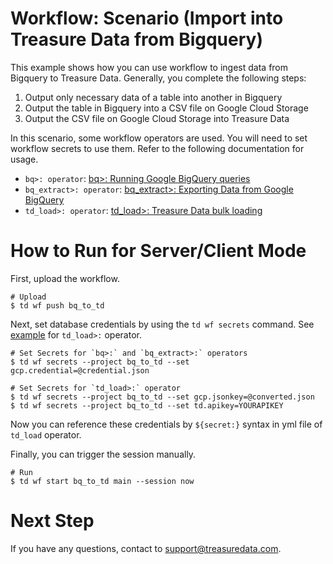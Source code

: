 # Workflow: Scenario (Import into Treasure Data from Bigquery)

This example shows how you can use workflow to ingest data from Bigquery to Treasure Data. Generally, you complete the following steps:

1. Output only necessary data of a table into another in Bigquery
2. Output the table in Bigquery into a CSV file on Google Cloud Storage
3. Output the CSV file on Google Cloud Storage into Treasure Data

In this scenario, some workflow operators are used. You will need to set workflow secrets to use them. Refer to the following documentation for usage.

- `bq>: operator`: [bq>: Running Google BigQuery queries](https://docs.digdag.io/operators/bq.html)
- `bq_extract>: operator`: [bq_extract>: Exporting Data from Google BigQuery](https://docs.digdag.io/operators/bq_extract.html)
- `td_load>: operator`: [td_load>: Treasure Data bulk loading](https://docs.digdag.io/operators/td_load.html)

# How to Run for Server/Client Mode

First, upload the workflow.

    # Upload
    $ td wf push bq_to_td

Next, set database credentials by using the `td wf secrets` command. See [example](https://github.com/treasure-data/workflow-examples/tree/master/td_load/gcs) for `td_load>:` operator.

    # Set Secrets for `bq>:` and `bq_extract>:` operators
    $ td wf secrets --project bq_to_td --set gcp.credential=@credential.json
    
    # Set Secrets for `td_load>:` operator
    $ td wf secrets --project bq_to_td --set gcp.jsonkey=@converted.json
    $ td wf secrets --project bq_to_td --set td.apikey=YOURAPIKEY

Now you can reference these credentials by `${secret:}` syntax in yml file of `td_load` operator.

Finally, you can trigger the session manually.

    # Run
    $ td wf start bq_to_td main --session now

# Next Step

If you have any questions, contact to support@treasuredata.com.
